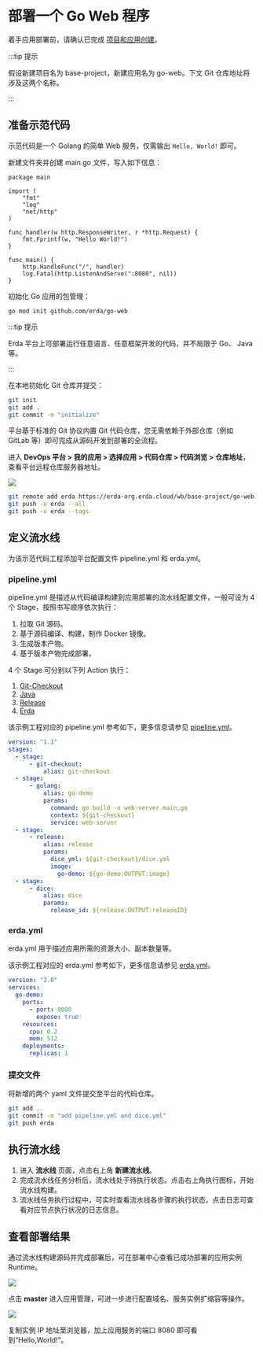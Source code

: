 # 部署一个 Go Web 程序

着手应用部署前，请确认已完成 [项目和应用创建](../../../quick-start/newbie.html#加入项目)。

:::tip 提示

假设新建项目名为 base-project，新建应用名为 go-web。下文 Git 仓库地址将涉及这两个名称。

:::


## 准备示范代码

示范代码是一个 Golang 的简单 Web 服务，仅需输出 `Hello, World!` 即可。

新建文件夹并创建 main.go 文件，写入如下信息：

```code
package main

import (
    "fmt"
    "log"
    "net/http"
)

func handler(w http.ResponseWriter, r *http.Request) {
    fmt.Fprintf(w, "Hello World!")
}

func main() {
    http.HandleFunc("/", handler)
    log.Fatal(http.ListenAndServe(":8080", nil))
}
```

初始化 Go 应用的包管理：

```
go mod init github.com/erda/go-web
```

:::tip 提示

Erda 平台上可部署运行任意语言、任意框架开发的代码，并不局限于 Go、 Java 等。

:::

在本地初始化 Git 仓库并提交：

```bash
git init
git add .
git commit -m "initialize"
```

平台基于标准的 Git 协议内置 Git 代码仓库，您无需依赖于外部仓库（例如 GitLab 等）即可完成从源码开发到部署的全流程。

进入 **DevOps 平台 > 我的应用 > 选择应用 > 代码仓库 > 代码浏览 > 仓库地址**，查看平台远程仓库服务器地址。

![](https://terminus-paas.oss-cn-hangzhou.aliyuncs.com/paas-doc/2021/08/22/d8be2930-db24-40f2-8b62-97c140c2cc41.png)

```bash
git remote add erda https://erda-org.erda.cloud/wb/base-project/go-web
git push -u erda --all
git push -u erda --tags
```

## 定义流水线
为该示范代码工程添加平台配置文件 pipeline.yml 和 erda.yml。

### pipeline.yml

pipeline.yml 是描述从代码编译构建到应用部署的流水线配置文件，一般可设为 4 个 Stage，按照书写顺序依次执行：

1. 拉取 Git 源码。
2. 基于源码编译、构建，制作 Docker 镜像。
3. 生成版本产物。
4. 基于版本产物完成部署。

4 个 Stage 可分别以下列 Action 执行：

1. [Git-Checkout](https://www.erda.cloud/market/action/git-checkout)
2. [Java](https://www.erda.cloud/market/action/java)
3. [Release](https://www.erda.cloud/market/action/release)
4. [Erda](https://www.erda.cloud/market/action/dice)

该示例工程对应的 pipeline.yml 参考如下，更多信息请参见 [pipeline.yml](../../guides/reference/pipeline.html)。

```yml
version: "1.1"
stages:
  - stage:
      - git-checkout:
          alias: git-checkout
  - stage:
      - golang:
          alias: go-demo
          params:
            command: go build -o web-server main.go
            context: ${git-checkout}
            service: web-server
  - stage:
      - release:
          alias: release
          params:
            dice_yml: ${git-checkout}/dice.yml
            image:
              go-demo: ${go-demo:OUTPUT:image}
  - stage:
      - dice:
          alias: dice
          params:
            release_id: ${release:OUTPUT:releaseID}
```

### erda.yml

erda.yml 用于描述应用所需的资源大小、副本数量等。

该示例工程对应的 erda.yml 参考如下，更多信息请参见 [erda.yml](../../guides/reference/erda-yaml.html)。

```yml
version: "2.0"
services:
  go-demo:
    ports:
      - port: 8080
        expose: true
    resources:
      cpu: 0.2
      mem: 512
    deployments:
      replicas: 1
```

### 提交文件

将新增的两个 yaml 文件提交至平台的代码仓库。

```bash
git add .
git commit -m "add pipeline.yml and dice.yml"
git push erda
```

## 执行流水线

1. 进入 **流水线** 页面，点击右上角 **新建流水线**。
2. 完成流水线任务分析后，流水线处于待执行状态。点击右上角执行图标，开始流水线构建。
3. 流水线任务执行过程中，可实时查看流水线各步骤的执行状态，点击日志可查看对应节点执行状况的日志信息。

## 查看部署结果

通过流水线构建源码并完成部署后，可在部署中心查看已成功部署的应用实例 Runtime。

![](https://terminus-paas.oss-cn-hangzhou.aliyuncs.com/paas-doc/2021/08/22/73570275-0bfb-46e9-920f-5a628c431360.png)

点击 **master** 进入应用管理，可进一步进行配置域名、服务实例扩缩容等操作。

![](https://terminus-paas.oss-cn-hangzhou.aliyuncs.com/paas-doc/2021/08/22/eafe8179-6751-434a-bf50-a8cd6a566f11.png)

复制实例 IP 地址至浏览器，加上应用服务的端口 8080 即可看到“Hello,World!”。

